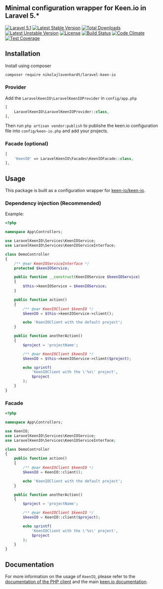## Minimal configuration wrapper for Keen.io in Laravel 5.*

[![Laravel 5.1](https://img.shields.io/badge/Laravel-5.1-orange.svg?style=flat-square)](http://laravel.com) [![Latest Stable Version](https://poser.pugx.org/nikolajlovenhardt/laravel-keen-io/v/stable)](https://packagist.org/packages/nikolajlovenhardt/laravel-keen-io) [![Total Downloads](https://poser.pugx.org/nikolajlovenhardt/laravel-keen-io/downloads)](https://packagist.org/packages/nikolajlovenhardt/laravel-keen-io) [![Latest Unstable Version](https://poser.pugx.org/nikolajlovenhardt/laravel-keen-io/v/unstable)](https://packagist.org/packages/nikolajlovenhardt/laravel-keen-io) [![License](https://poser.pugx.org/nikolajlovenhardt/laravel-keen-io/license)](https://packagist.org/packages/nikolajlovenhardt/laravel-keen-io) [![Build Status](https://travis-ci.org/nikolajlovenhardt/laravel-keen-io.svg?branch=master)](https://travis-ci.org/nikolajlovenhardt/laravel-keen-io) [![Code Climate](https://codeclimate.com/github/nikolajlovenhardt/laravel-keen-io/badges/gpa.svg)](https://codeclimate.com/github/nikolajlovenhardt/laravel-keen-io) [![Test Coverage](https://codeclimate.com/github/nikolajlovenhardt/laravel-keen-io/badges/coverage.svg)](https://codeclimate.com/github/nikolajlovenhardt/laravel-keen-io/coverage)

## Installation

Install using composer

```bash
composer require nikolajlovenhardt/laravel-keen-io
```

### Provider
Add the `LaravelKeenIO\LaravelKeenIOProvider` in `config/app.php`

```php
[
    LaravelKeenIO\LaravelKeenIOProvider::class,
],
```

Then run `php artisan vendor:publish` to publishe the keen.io configuration file into `config/keen-io.php` and add
your projects.

### Facade (optional)
```php
[
    'KeenIO' => LaravelKeenIO\Facades\KeenIOFacade::class,
],
```

## Usage
This package is built as a configuration wrapper for [keen-io/keen-io](https://packagist.org/packages/keen-io/keen-io).

### Dependency injection (Recommended)
Example:

```php
<?php

namespace App\Controllers;

use LaravelKeenIO\Services\KeenIOService;
use LaravelKeenIO\Services\KeenIOServiceInterface;

class DemoController
{
    /** @var KeenIOServiceInterface */
    protected $keenIOService;

    public function __construct(KeenIOService $keenIOService)
    {
        $this->keenIOService = $keenIOService;
    }

    public function action()
    {
        /** @var KeenIOClient $keenIO */
        $keenIO = $this->keenIOService->client();

        echo 'KeenIOClient with the default project';
    }

    public function anotherAction()
    {
        $project = 'projectName';

        /** @var KeenIOClient $keenIO */
        $keenIO = $this->keenIOService->client($project);

        echo sprintf(
            'KeenIOClient with the \'%s\' project',
            $project
        );
    }
}
```

### Facade
```php
<?php

namespace App\Controllers;

use KeenIO;
use LaravelKeenIO\Services\KeenIOService;
use LaravelKeenIO\Services\KeenIOServiceInterface;

class DemoController
{
    public function action()
    {
        /** @var KeenIOClient $keenIO */
        $keenIO = KeenIO::client();

        echo 'KeenIOClient with the default project';
    }

    public function anotherAction()
    {
        $project = 'projectName';

        /** @var KeenIOClient $keenIO */
        $keenIO = KeenIO::client($project);

        echo sprintf(
            'KeenIOClient with the \'%s\' project',
            $project
        );
    }
}
```

## Documentation
For more information on the usage of `KeenIO`, please refer to the [documentation of the PHP client](https://github.com/keenlabs/KeenClient-PHP) and the
main [keen.io documentation](https://keen.io/docs/).